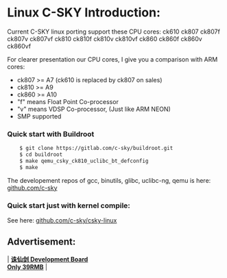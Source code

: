 # Linux C-SKY Introduction:

Current C-SKY linux porting support these CPU cores: ck610 ck807 ck807f ck807v ck807vf ck810 ck810f ck810v ck810vf ck860 ck860f ck860v ck860vf

For clearer presentation our CPU cores, I give you a comparison with ARM cores:

  * ck807 >= A7 (ck610 is replaced by ck807 on sales)
  * ck810 >= A9
  * ck860 >= A10
  * "f" means Float Point Co-processor
  * "v" means VDSP Co-processor, (Just like ARM NEON)
  * SMP supported

### Quick start with Buildroot

```sh
    $ git clone https://gitlab.com/c-sky/buildroot.git
    $ cd buildroot
    $ make qemu_csky_ck810_uclibc_bt_defconfig
    $ make
```
The developement repos of gcc, binutils, glibc, uclibc-ng, qemu is here: [github.com/c-sky](https://github.com/c-sky)

### Quick start just with kernel compile:

See here: [github.com/c-sky/csky-linux](https://github.com/c-sky/csky-linux)

Advertisement:
---

| **[诛仙剑 Development Board](docs/gx6605s.md)**<br>**[Only 39RMB](https://item.taobao.com/item.htm?spm=a1z10.1-c.w4004-13250088290.6.4b1f9628jKW8o8&id=556322544984)** |

